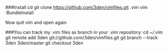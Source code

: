 ###Install
	cd
  	git clone https://github.com/3den/vimfiles.git .vim
  	vim
  	:BundleInstall

Now quit vim and open again
  	


###You can track my .vim files as branch in your .vim repository:
	cd ~/.vim
	git remote add 3den git://github.com/3den/vimfiles.git
	git branch --track 3den 3den/master
	git checkout 3den
